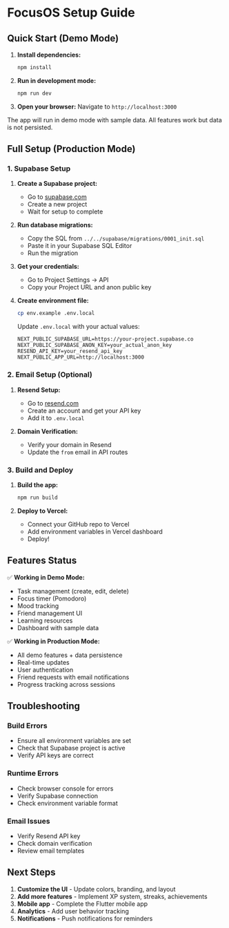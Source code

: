 # FocusOS Setup Guide

## Quick Start (Demo Mode)

1. **Install dependencies:**
   ```bash
   npm install
   ```

2. **Run in development mode:**
   ```bash
   npm run dev
   ```

3. **Open your browser:**
   Navigate to `http://localhost:3000`

The app will run in demo mode with sample data. All features work but data is not persisted.

## Full Setup (Production Mode)

### 1. Supabase Setup

1. **Create a Supabase project:**
   - Go to [supabase.com](https://supabase.com)
   - Create a new project
   - Wait for setup to complete

2. **Run database migrations:**
   - Copy the SQL from `../../supabase/migrations/0001_init.sql`
   - Paste it in your Supabase SQL Editor
   - Run the migration

3. **Get your credentials:**
   - Go to Project Settings → API
   - Copy your Project URL and anon public key

4. **Create environment file:**
   ```bash
   cp env.example .env.local
   ```
   
   Update `.env.local` with your actual values:
   ```env
   NEXT_PUBLIC_SUPABASE_URL=https://your-project.supabase.co
   NEXT_PUBLIC_SUPABASE_ANON_KEY=your_actual_anon_key
   RESEND_API_KEY=your_resend_api_key
   NEXT_PUBLIC_APP_URL=http://localhost:3000
   ```

### 2. Email Setup (Optional)

1. **Resend Setup:**
   - Go to [resend.com](https://resend.com)
   - Create an account and get your API key
   - Add it to `.env.local`

2. **Domain Verification:**
   - Verify your domain in Resend
   - Update the `from` email in API routes

### 3. Build and Deploy

1. **Build the app:**
   ```bash
   npm run build
   ```

2. **Deploy to Vercel:**
   - Connect your GitHub repo to Vercel
   - Add environment variables in Vercel dashboard
   - Deploy!

## Features Status

✅ **Working in Demo Mode:**
- Task management (create, edit, delete)
- Focus timer (Pomodoro)
- Mood tracking
- Friend management UI
- Learning resources
- Dashboard with sample data

✅ **Working in Production Mode:**
- All demo features + data persistence
- Real-time updates
- User authentication
- Friend requests with email notifications
- Progress tracking across sessions

## Troubleshooting

### Build Errors
- Ensure all environment variables are set
- Check that Supabase project is active
- Verify API keys are correct

### Runtime Errors
- Check browser console for errors
- Verify Supabase connection
- Check environment variable format

### Email Issues
- Verify Resend API key
- Check domain verification
- Review email templates

## Next Steps

1. **Customize the UI** - Update colors, branding, and layout
2. **Add more features** - Implement XP system, streaks, achievements
3. **Mobile app** - Complete the Flutter mobile app
4. **Analytics** - Add user behavior tracking
5. **Notifications** - Push notifications for reminders
